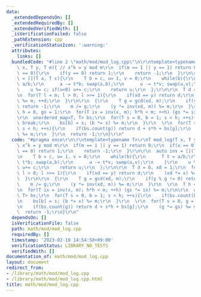 ```yaml
---
data:
  _extendedDependsOn: []
  _extendedRequiredBy: []
  _extendedVerifiedWith: []
  _isVerificationFailed: false
  _pathExtension: cpp
  _verificationStatusIcon: ':warning:'
  attributes:
    links: []
  bundledCode: "#line 2 \"math/mod/mod_log.cpp\"\n\r\ntemplate<typename T>\r\nT mod_log(T\
    \ x, T y, T m){ // x^k = y mod m\r\n  if(m == 1 || y == 1) return 0;\r\n  if(x\
    \ == 0){\r\n    if(y == 0) return 1;\r\n    return -1;\r\n  }\r\n\r\n  auto inv\
    \ = [](T a, T c){\r\n    T b = c, u= 1, v = 0;\r\n    while(b){\r\n      T t =\
    \ a/b;\r\n      a -= t*b; swap(a,b);\r\n      u -= t*v; swap(u,v);\r\n    }\r\n\
    \    u %= c; if(u<0) u+= c;\r\n    return u;\r\n  };\r\n\r\n  T d = 0, xd = 1;\r\
    \n  for(T l = m; l > 0; l >>= 1){\r\n    if(xd == y) return d;\r\n    (xd *= x)\
    \ %= m; ++d;\r\n  }\r\n\r\n  {\r\n    T g = gcd(xd, m);\r\n    if(y % g != 0)\
    \ return -1;\r\n    m /= g;\r\n    (y *= inv(xd, m)) %= m;\r\n  }\r\n  \r\n  T\
    \ h = 0, gs = 1;\r\n  for(T ix = inv(x, m); h*h < m; ++h) (gs *= ix) %= m;\r\n\
    \r\n  unordered_map<T, T> bs;\r\n  for(T s = 0, b = 1; s < h; ++s){\r\n    if(bs.count(b))\
    \ break;\r\n    bs[b] = s; (b *= x) %= m;\r\n  }\r\n  \r\n  for(T s = 0, g = y;\
    \ s < h; ++s){\r\n    if(bs.count(g)) return d + s*h + bs[g];\r\n    (g *= gs)\
    \ %= m;\r\n  }\r\n  return -1;\r\n}\r\n"
  code: "#pragma once\r\n\r\ntemplate<typename T>\r\nT mod_log(T x, T y, T m){ //\
    \ x^k = y mod m\r\n  if(m == 1 || y == 1) return 0;\r\n  if(x == 0){\r\n    if(y\
    \ == 0) return 1;\r\n    return -1;\r\n  }\r\n\r\n  auto inv = [](T a, T c){\r\
    \n    T b = c, u= 1, v = 0;\r\n    while(b){\r\n      T t = a/b;\r\n      a -=\
    \ t*b; swap(a,b);\r\n      u -= t*v; swap(u,v);\r\n    }\r\n    u %= c; if(u<0)\
    \ u+= c;\r\n    return u;\r\n  };\r\n\r\n  T d = 0, xd = 1;\r\n  for(T l = m;\
    \ l > 0; l >>= 1){\r\n    if(xd == y) return d;\r\n    (xd *= x) %= m; ++d;\r\n\
    \  }\r\n\r\n  {\r\n    T g = gcd(xd, m);\r\n    if(y % g != 0) return -1;\r\n\
    \    m /= g;\r\n    (y *= inv(xd, m)) %= m;\r\n  }\r\n  \r\n  T h = 0, gs = 1;\r\
    \n  for(T ix = inv(x, m); h*h < m; ++h) (gs *= ix) %= m;\r\n\r\n  unordered_map<T,\
    \ T> bs;\r\n  for(T s = 0, b = 1; s < h; ++s){\r\n    if(bs.count(b)) break;\r\
    \n    bs[b] = s; (b *= x) %= m;\r\n  }\r\n  \r\n  for(T s = 0, g = y; s < h; ++s){\r\
    \n    if(bs.count(g)) return d + s*h + bs[g];\r\n    (g *= gs) %= m;\r\n  }\r\n\
    \  return -1;\r\n}\r\n"
  dependsOn: []
  isVerificationFile: false
  path: math/mod/mod_log.cpp
  requiredBy: []
  timestamp: '2023-02-10 14:54:58+09:00'
  verificationStatus: LIBRARY_NO_TESTS
  verifiedWith: []
documentation_of: math/mod/mod_log.cpp
layout: document
redirect_from:
- /library/math/mod/mod_log.cpp
- /library/math/mod/mod_log.cpp.html
title: math/mod/mod_log.cpp
---
```

